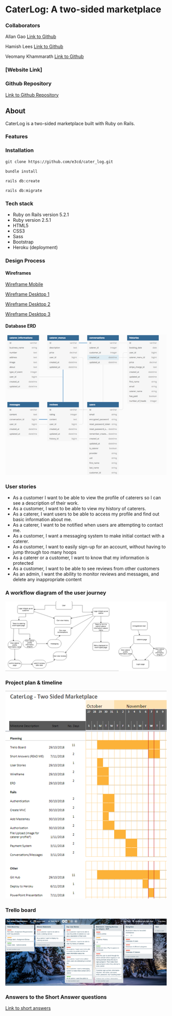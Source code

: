 # CaterLog: A two-sided marketplace

### Collaborators

Allan Gao [Link to Github](https://github.com/e3cd)

Hamish Lees [Link to Github](https://github.com/hamlees93)

Veomany Khammarath [Link to Github](https://github.com/Veomany)

### [Website Link]

### Github Repository

[Link to Github Repository](https://github.com/e3cd/cater_log)

## About

CaterLog is a two-sided marketplace built with Ruby on Rails.

### Features

### Installation

```
git clone https://github.com/e3cd/cater_log.git
```
```
bundle install
```
```
rails db:create
```
```
rails db:migrate
```

### Tech stack

* Ruby on Rails version 5.2.1
* Ruby version 2.5.1
* HTML5
* CSS3
* Sass
* Bootstrap
* Heroku (deployment)

### Design Process

#### Wireframes
[Wireframe Mobile](docs/CaterLog-Mobile-View.png)

[Wireframe Desktop 1](docs/CaterLog-Desktop-Home-Page.png)

[Wireframe Desktop 2](docs/CaterLog-Desktop-Sign-In-Caterer.png)

[Wireframe Desktop 3](docs/CaterLog-Desktop-Customer.png)


#### Database ERD
![Database ERD](docs/erd.png)

### User stories

* As a customer I want to be able to view the profile of caterers so I can see a description of their work.
* As a customer, I want to be able to view my history of  caterers.
* As a caterer, I want users to be able to access my profile and find out basic information about me.
* As a caterer, I want to be notified when users are attempting to contact me.
* As a customer, I want a messaging system to make initial contact with a caterer.
* As a customer, I want to easily sign-up for an account, without having to jump through too many hoops
* As a caterer or a customer, I want to know that my information is protected
* As a customer, I want to be able to see reviews from other customers
* As an admin, I want the ability to monitor reviews and messages, and delete any inappropriate content

### A workflow diagram of the user journey

![User journey](docs/user-journey.png)

### Project plan & timeline

![Gantt Chart](docs/gantt-chart.png)

### Trello board
![Trello Board](docs/trello.png)

### Answers to the Short Answer questions
[Link to short answers](docs/short-answer.md)